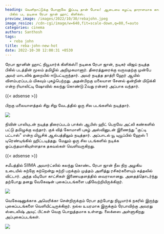```yaml
---
heading: வெளிநாட்டுக்கு போனாலே இப்படி தான் போல! ஆடையை கழட்டி தாராளமாக காட்டும்
  பிகில் பட நடிகை ரேபா ஜான் ஹாட் கிளிக்ஸ்.
preview_image: /images/2022/10/30/rebajohn.jpeg
image_resize: /cdn-cgi/image/w=640,fit=scale-down,q=80,f=auto
categories: cinema
authors: Santhosh
tags:
  - reba john
title: reba-john-new-hot
date: 2022-10-30 12:00:31 +0530
---
```

ரேபா ஜானின் ஹாட் நியூயார்க் கிளிக்ஸ்!!
 நடிகை ரேபா ஜான், நடிகர் விஜய் நடித்த பிகில் படத்தின் மூலம் தமிழில் அறிமுகமானார். திரைத்துரைக்கு வருவதற்கு முன்பே அவர் மாடலிங் துறையில் ஈடுபட்டிருந்தார். அவர் நடித்த தாத்ரி ஹேர் ஆயில் விளம்பரப்படம் மிகவும் புகழ்பெற்றது. அதன்பிறகு மலையாள சேனல் ஒன்றின் மிடுக்கி என்ற ரியாலிட்டி ஷோவில் கலந்து கொண்டு 2வது ரன்னர் அப்பாக வந்தார்.

{{< adsense >}}


பிறகு மலையாளத்தல் சிறு சிறு வேடத்தில் ஒரு சில படங்களில் நடித்தார். 

![](/images/2022/10/30/reba-john-new-hot.jpeg)

நிவின் பாலியுடன் நடித்த திரைப்படம் பாக்ஸ் ஆபிஸ் ஹிட்  பெறவே அட்லி கண்களில் பட்டு தமிழுக்கு வந்தார். குக் வித் கோமாளி புகழ் அஸ்வினுடன் இணைந்து "குட்டி பட்டாஸ்" என்ற மியூசிக் ஆல்பத்திலும் நடித்தார்‌. அப்பாடல் யூ டியூப்பில் ஹேஸ் 1 டிரெண்டிங்கில் ஹிட்டடித்தது. மேலும் ஒரு சில படங்களில் நடிக்க ஒப்பந்தமாகியுள்ளதாக தகவல்கள் வெளிவருகிறது.

{{< adsense >}}


சமீபத்தில் SIIMA அவார்ட்ஸில் கலந்து கொண்ட ரேபா ஜான் நீல  நிற அழகிய உடையில் சுற்றோ சுற்றென்று சுற்றி பறக்கும் முத்தம் அளித்து ரசிகர்களையும் சுத்தலில் விட்டார்.‌ அந்த வீடியோ காட்சிகள் இணையதளத்தில் வைராலானது. அதைத்தொடர்ந்து தற்போது தனது வேகேஷன் புகைப்படங்களை பதிவேற்றியிருக்கிறார்.


![](/images/2022/10/30/reba-john-new-hot2.jpeg)

வெகேஷனுக்காக அமெரிக்கா சென்றிருக்கும் ரேபா தற்போது நியூயார்க் நகரில் இருந்து புகைப்படங்களை வெளியிட்டிருக்கிறார். நல்ல உயரமாக இருக்கும் ரேபாவிற்கு அவரது ஸ்டைலிஷ் அவுட் பிட்கள் வெகு பொறுத்தமாக உள்ளது. லைக்ஸை அள்ளுகிறது அப்புகைப்படங்கள்.

![](/images/2022/10/30/reba-john-new-hot4.jpeg)